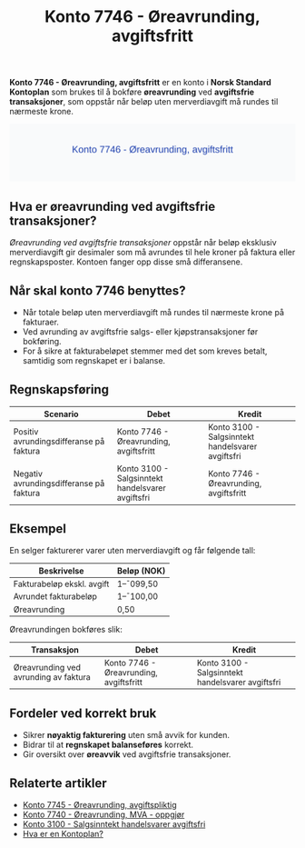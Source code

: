 ﻿---
title: "Konto 7746 - Øreavrunding, avgiftsfritt"
meta_title: "7746-oreavrunding-avgiftsfritt"
meta_description: '**Konto 7746 - Øreavrunding, avgiftsfritt** er en konto i **Norsk Standard Kontoplan** som brukes til å bokføre **øreavrunding** ved **avgiftsfrie transaksj...'
slug: 7746-oreavrunding-avgiftsfritt
type: blog
layout: pages/single
---

**Konto 7746 - Øreavrunding, avgiftsfritt** er en konto i **Norsk Standard Kontoplan** som brukes til å bokføre **øreavrunding** ved **avgiftsfrie transaksjoner**, som oppstår når beløp uten merverdiavgift må rundes til nærmeste krone.

![Illustrasjon av konto 7746 Øreavrunding, avgiftsfritt](7746-oreavrunding-avgiftsfritt-image.svg)

## Hva er øreavrunding ved avgiftsfrie transaksjoner?

*Øreavrunding ved avgiftsfrie transaksjoner* oppstår når beløp eksklusiv merverdiavgift gir desimaler som må avrundes til hele kroner på faktura eller regnskapsposter. Kontoen fanger opp disse små differansene.

## Når skal konto 7746 benyttes?

* Når totale beløp uten merverdiavgift må rundes til nærmeste krone på fakturaer.
* Ved avrunding av avgiftsfrie salgs- eller kjøpstransaksjoner før bokføring.
* For å sikre at fakturabeløpet stemmer med det som kreves betalt, samtidig som regnskapet er i balanse.

## Regnskapsføring

| Scenario                                    | Debet                                   | Kredit                                   |
|---------------------------------------------|-----------------------------------------|------------------------------------------|
| Positiv avrundingsdifferanse på faktura    | Konto 7746 - Øreavrunding, avgiftsfritt | Konto 3100 - Salgsinntekt handelsvarer avgiftsfri |
| Negativ avrundingsdifferanse på faktura    | Konto 3100 - Salgsinntekt handelsvarer avgiftsfri | Konto 7746 - Øreavrunding, avgiftsfritt |

## Eksempel

En selger fakturerer varer uten merverdiavgift og får følgende tall:

| Beskrivelse                  | Beløp (NOK) |
|------------------------------|-------------|
| Fakturabeløp ekskl. avgift   | 1–¯099,50    |
| Avrundet fakturabeløp        | 1–¯100,00    |
| Øreavrunding                 | 0,50        |

Øreavrundingen bokføres slik:

| Transaksjon                                 | Debet                                   | Kredit                                   |
|---------------------------------------------|-----------------------------------------|------------------------------------------|
| Øreavrunding ved avrunding av faktura       | Konto 7746 - Øreavrunding, avgiftsfritt | Konto 3100 - Salgsinntekt handelsvarer avgiftsfri |

## Fordeler ved korrekt bruk

* Sikrer **nøyaktig fakturering** uten små avvik for kunden.
* Bidrar til at **regnskapet balanseføres** korrekt.
* Gir oversikt over **øreavvik** ved avgiftsfrie transaksjoner.

## Relaterte artikler

* [Konto 7745 - Øreavrunding, avgiftspliktig](/blogs/kontoplan/7745-oreavrunding-avgiftspliktig "Konto 7745 - Øreavrunding, avgiftspliktig")
* [Konto 7740 - Øreavrunding, MVA - oppgjør](/blogs/kontoplan/7740-oreavrunding-mva-oppgjor "Konto 7740 - Øreavrunding, MVA - oppgjør")
* [Konto 3100 - Salgsinntekt handelsvarer avgiftsfri](/blogs/kontoplan/3100-salgsinntekt-handelsvarer-avgiftsfri "Konto 3100 - Salgsinntekt handelsvarer avgiftsfri")
* [Hva er en Kontoplan?](/blogs/regnskap/hva-er-kontoplan "Hva er en Kontoplan? Komplett Guide til Kontoplaner i Norsk Regnskap")






